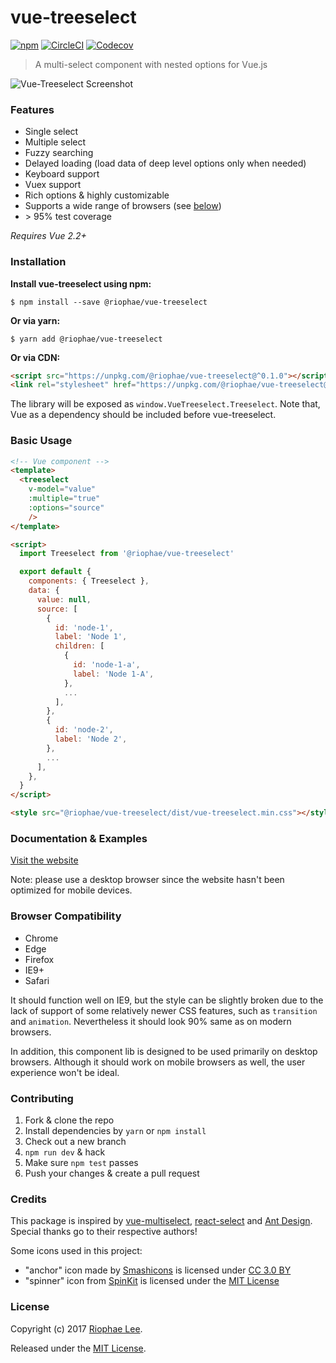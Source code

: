 # vue-treeselect
[![npm](https://img.shields.io/npm/v/@riophae/vue-treeselect.svg)](https://www.npmjs.com/package/@riophae/vue-treeselect) [![CircleCI](https://img.shields.io/circleci/project/github/riophae/vue-treeselect/dev.svg)](https://circleci.com/gh/riophae/vue-treeselect/tree/dev) [![Codecov](https://img.shields.io/codecov/c/github/riophae/vue-treeselect/dev.svg)](https://codecov.io/gh/riophae/vue-treeselect?branch=dev)

> A multi-select component with nested options for Vue.js

![Vue-Treeselect Screenshot](https://raw.githubusercontent.com/riophae/vue-treeselect/master/screenshot.png)

### Features

- Single select
- Multiple select
- Fuzzy searching
- Delayed loading (load data of deep level options only when needed)
- Keyboard support
- Vuex support
- Rich options & highly customizable
- Supports a wide range of browsers (see [below](#browser-compatibility))
- \> 95% test coverage

*Requires Vue 2.2+*

### Installation

**Install vue-treeselect using npm:**

```shell
$ npm install --save @riophae/vue-treeselect
```

**Or via yarn:**

```shell
$ yarn add @riophae/vue-treeselect
```

**Or via CDN:**

```html
<script src="https://unpkg.com/@riophae/vue-treeselect@^0.1.0"></script>
<link rel="stylesheet" href="https://unpkg.com/@riophae/vue-treeselect@^0.1.0?main=css">
```

The library will be exposed as `window.VueTreeselect.Treeselect`. Note that, Vue as a dependency should be included before vue-treeselect.

### Basic Usage

```html
<!-- Vue component -->
<template>
  <treeselect
    v-model="value"
    :multiple="true"
    :options="source"
    />
</template>

<script>
  import Treeselect from '@riophae/vue-treeselect'

  export default {
    components: { Treeselect },
    data: {
      value: null,
      source: [
        {
          id: 'node-1',
          label: 'Node 1',
          children: [
            {
              id: 'node-1-a',
              label: 'Node 1-A',
            },
            ...
          ],
        },
        {
          id: 'node-2',
          label: 'Node 2',
        },
        ...
      ],
    },
  }
</script>

<style src="@riophae/vue-treeselect/dist/vue-treeselect.min.css"></style>
```

### Documentation & Examples

[Visit the website](https://riophae.github.io/vue-treeselect)

Note: please use a desktop browser since the website hasn't been optimized for mobile devices.

### Browser Compatibility

- Chrome
- Edge
- Firefox
- IE9+
- Safari

It should function well on IE9, but the style can be slightly broken due to the lack of support of some relatively newer CSS features, such as `transition` and `animation`. Nevertheless it should look 90% same as on modern browsers.

In addition, this component lib is designed to be used primarily on desktop browsers. Although it should work on mobile browsers as well, the user experience won't be ideal.

### Contributing

1. Fork & clone the repo
2. Install dependencies by `yarn` or `npm install`
3. Check out a new branch
4. `npm run dev` & hack
5. Make sure `npm test` passes
6. Push your changes & create a pull request

### Credits

This package is inspired by [vue-multiselect](https://github.com/monterail/vue-multiselect), [react-select](https://github.com/JedWatson/react-select) and [Ant Design](https://github.com/ant-design/ant-design/). Special thanks go to their respective authors!

Some icons used in this project:

  - "anchor" icon made by [Smashicons](https://www.flaticon.com/authors/smashicons) is licensed under [CC 3.0 BY](https://creativecommons.org/licenses/by/3.0/)
  - "spinner" icon from [SpinKit](https://github.com/tobiasahlin/SpinKit) is licensed under the [MIT License](https://github.com/tobiasahlin/SpinKit/blob/master/LICENSE)

### License

Copyright (c) 2017 [Riophae Lee](https://github.com/riophae).

Released under the [MIT License](https://github.com/riophae/vue-treeselect/blob/master/LICENSE.md).
